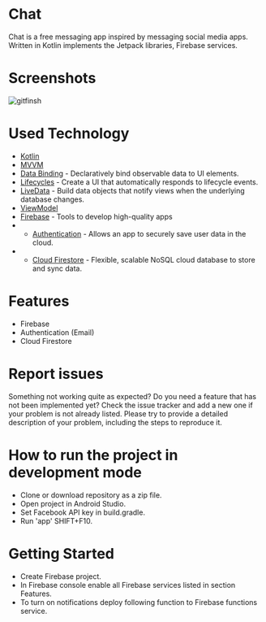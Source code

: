 # Chat
Chat is a free messaging app inspired by messaging social media apps.
Written in Kotlin implements the Jetpack libraries, Firebase services.
# Screenshots
![gitfinsh](https://user-images.githubusercontent.com/86564639/161867364-9dad6d10-c55e-453a-be4f-7bbc473d45fd.png)
# Used Technology
* [Kotlin](https://kotlinlang.org/) 
* [MVVM](https://developer.android.com/jetpack/guide)
* [Data Binding](https://developer.android.com/topic/libraries/data-binding/) -  Declaratively bind observable data to UI elements.
* [Lifecycles](https://developer.android.com/topic/libraries/architecture/lifecycle)  - Create a UI that automatically responds to lifecycle events.
* [LiveData](https://developer.android.com/topic/libraries/architecture/livedata) - Build data objects that notify views when the underlying database changes.
* [ViewModel ](https://developer.android.com/topic/libraries/architecture/viewmodel) 
* [Firebase](https://firebase.google.com/docs) - Tools to develop high-quality apps
* *  [Authentication](https://firebase.google.com/docs) - Allows an app to securely save user data in the cloud.
* *  [Cloud Firestore](https://firebase.google.com/docs/firestore) - Flexible, scalable NoSQL cloud database to store and sync data.
# Features
* Firebase
 * Authentication (Email)
 * Cloud Firestore
# Report issues
Something not working quite as expected? Do you need a feature that has not been implemented yet? Check the issue tracker and add a new one if your problem is not already listed. Please try to provide a detailed description of your problem, including the steps to reproduce it.
# How to run the project in development mode
* Clone or download repository as a zip file.
* Open project in Android Studio.
* Set Facebook API key in build.gradle.
* Run 'app' SHIFT+F10.
# Getting Started
* Create Firebase project.
* In Firebase console enable all Firebase services listed in section Features.
* To turn on notifications deploy following function to Firebase functions service.

